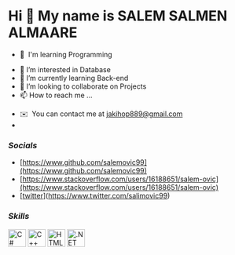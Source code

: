Hi 👋 My name is SALEM SALMEN ALMAARE
=====================================

*   🧠  I'm learning Programming
- 👀 I’m interested in Database
- 🌱 I’m currently learning Back-end 
- 💞️ I’m looking to collaborate on Projects
- 📫 How to reach me ...
*   ✉️  You can contact me at [jakihop889@gmail.com](mailto:jakihop889@gmail.com)         
*   
### *Socials*

 - [https://www.github.com/salemovic99](https://www.github.com/salemovic99)
 - [https://www.stackoverflow.com/users/16188651/salem-ovic](https://www.stackoverflow.com/users/16188651/salem-ovic) 
 - [[twitter](https://www.twitter.com/salimovic99)](https://www.twitter.com/salimovic99)

### *Skills* 

<p align="left">
<a href="https://docs.microsoft.com/en-us/dotnet/csharp/" target="_blank" rel="noreferrer"><img src="https://raw.githubusercontent.com/danielcranney/readme-generator/main/public/icons/skills/csharp-colored.svg" width="36" height="36" alt="C#" /></a>
<a href="https://docs.microsoft.com/en-us/cpp/?view=msvc-170" target="_blank" rel="noreferrer"><img src="https://raw.githubusercontent.com/danielcranney/readme-generator/main/public/icons/skills/cplusplus-colored.svg" width="36" height="36" alt="C++" /></a>
<a href="https://developer.mozilla.org/en-US/docs/Glossary/HTML5" target="_blank" rel="noreferrer"><img src="https://raw.githubusercontent.com/danielcranney/readme-generator/main/public/icons/skills/html5-colored.svg" width="36" height="36" alt="HTML5" /></a>
<a href="https://dotnet.microsoft.com/en-us/" target="_blank" rel="noreferrer"><img src="https://raw.githubusercontent.com/danielcranney/readme-generator/main/public/icons/skills/dot-net-colored.svg" width="36" height="36" alt=".NET" /></a>
</p>
                    
                  

<!---
salemovic99/salemovic99 is a ✨ special ✨ repository because its `README.md` (this file) appears on your GitHub profile.
You can click the Preview link to take a look at your changes.
--->
